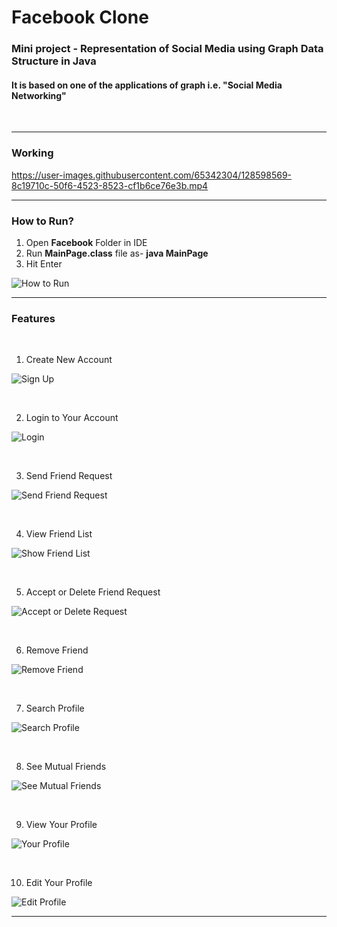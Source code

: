# Facebook Clone 

### Mini project - Representation of Social Media using Graph Data Structure in Java


#### It is based on one of the applications of graph i.e. "Social Media Networking"

<br/>

<hr/>

### Working

https://user-images.githubusercontent.com/65342304/128598569-8c19710c-50f6-4523-8523-cf1b6ce76e3b.mp4

<hr/>

### How to Run?
1. Open **Facebook** Folder in IDE
2. Run **MainPage.class** file as- **java MainPage**
3. Hit Enter

![How to Run](https://user-images.githubusercontent.com/65342304/128592698-414065e5-ebbf-468a-bf82-e74649e37ed4.gif)

<hr/>

### Features

<p>&nbsp;</p>

 1. Create New Account
 
 ![Sign Up](https://user-images.githubusercontent.com/65342304/128598454-50f4e9f5-52fd-4187-b29c-b0c7789e3a66.gif)

<p>&nbsp;</p>

 2. Login to Your Account
 
 ![Login](https://user-images.githubusercontent.com/65342304/128596424-e40c6ac7-92ee-4fc4-b83f-40f5badd6149.gif)

<p>&nbsp;</p>

 3. Send Friend Request
 
 ![Send Friend Request](https://user-images.githubusercontent.com/65342304/128596568-717d8fee-dfe1-4deb-b49d-c47a760c3496.gif)

<p>&nbsp;</p>

 4. View Friend List
 
 ![Show Friend List](https://user-images.githubusercontent.com/65342304/128596094-6a0dd1a0-45ee-4195-b9fd-78d699ba694c.gif)

<p>&nbsp;</p>

 5. Accept or Delete Friend Request
 
 ![Accept or Delete Request](https://user-images.githubusercontent.com/65342304/128596236-c44d9abb-eca7-4696-bc2a-888ff669d9d7.gif)
 
<p>&nbsp;</p>
 
 6. Remove Friend
 
 ![Remove Friend](https://user-images.githubusercontent.com/65342304/128598918-ad9fd36c-2de1-4b17-8085-2d789e1d661f.gif)

<p>&nbsp;</p>
 
 7. Search Profile
 
 ![Search Profile](https://user-images.githubusercontent.com/65342304/128598796-af17e70b-58f9-4595-a330-522ce15d647b.gif)

 <p>&nbsp;</p>
 
 8. See Mutual Friends
 
 ![See Mutual Friends](https://user-images.githubusercontent.com/65342304/128599007-6dc41059-8a03-41b0-bf60-1263f4bdcc9b.gif)

  <p>&nbsp;</p>
 
 9. View Your Profile
 
 ![Your Profile](https://user-images.githubusercontent.com/65342304/128599183-333967a6-370d-481f-ad82-8629b2e6df07.gif)

  <p>&nbsp;</p>
  
 10. Edit Your Profile
 
 ![Edit Profile](https://user-images.githubusercontent.com/65342304/128599268-1e508f45-535f-4752-97db-a7640496235b.gif)

<hr/>



